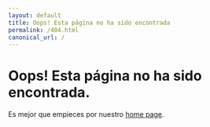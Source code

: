 ```yaml
---
layout: default
title: Oops! Esta página no ha sido encontrada
permalink: /404.html
canonical_url: /
---
```



# Oops! Esta página no ha sido encontrada.


Es mejor que empieces por nuestro [home page](/).